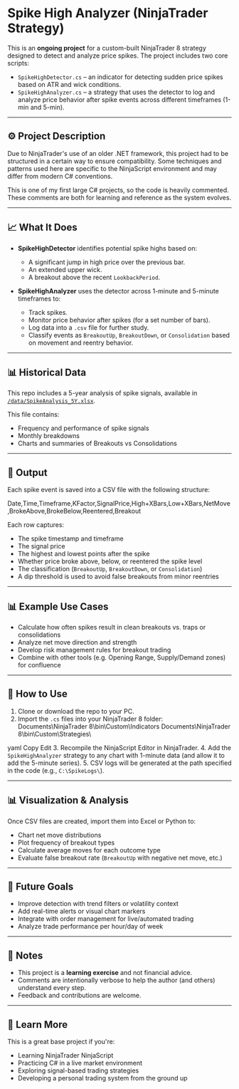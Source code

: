 # Spike High Analyzer (NinjaTrader Strategy)

This is an **ongoing project** for a custom-built NinjaTrader 8 strategy designed to detect and analyze price spikes. The project includes two core scripts:

- `SpikeHighDetector.cs` – an indicator for detecting sudden price spikes based on ATR and wick conditions.
- `SpikeHighAnalyzer.cs` – a strategy that uses the detector to log and analyze price behavior after spike events across different timeframes (1-min and 5-min).

---

## ⚙️ Project Description

Due to NinjaTrader's use of an older .NET framework, this project had to be structured in a certain way to ensure compatibility. Some techniques and patterns used here are specific to the NinjaScript environment and may differ from modern C# conventions.

This is one of my first large C# projects, so the code is heavily commented. These comments are both for learning and reference as the system evolves.

---

## 📈 What It Does

- **SpikeHighDetector** identifies potential spike highs based on:
  - A significant jump in high price over the previous bar.
  - An extended upper wick.
  - A breakout above the recent `LookbackPeriod`.

- **SpikeHighAnalyzer** uses the detector across 1-minute and 5-minute timeframes to:
  - Track spikes.
  - Monitor price behavior after spikes (for a set number of bars).
  - Log data into a `.csv` file for further study.
  - Classify events as `BreakoutUp`, `BreakoutDown`, or `Consolidation` based on movement and reentry behavior.

---

## 📊 Historical Data

This repo includes a 5-year analysis of spike signals, available in [`/data/SpikeAnalysis_5Y.xlsx`](data/SpikeAnalysis_5Y.xlsx).

This file contains:
- Frequency and performance of spike signals
- Monthly breakdowns
- Charts and summaries of Breakouts vs Consolidations

---

## 📂 Output

Each spike event is saved into a CSV file with the following structure:

Date,Time,Timeframe,KFactor,SignalPrice,High+XBars,Low+XBars,NetMove,BrokeAbove,BrokeBelow,Reentered,Breakout



Each row captures:
- The spike timestamp and timeframe
- The signal price
- The highest and lowest points after the spike
- Whether price broke above, below, or reentered the spike level
- The classification (`BreakoutUp`, `BreakoutDown`, or `Consolidation`)
- A dip threshold is used to avoid false breakouts from minor reentries

---

## 📊 Example Use Cases

- Calculate how often spikes result in clean breakouts vs. traps or consolidations
- Analyze net move direction and strength
- Develop risk management rules for breakout trading
- Combine with other tools (e.g. Opening Range, Supply/Demand zones) for confluence

---

## 📁 How to Use

1. Clone or download the repo to your PC.
2. Import the `.cs` files into your NinjaTrader 8 folder:
Documents\NinjaTrader 8\bin\Custom\Indicators
Documents\NinjaTrader 8\bin\Custom\Strategies\

yaml
Copy
Edit
3. Recompile the NinjaScript Editor in NinjaTrader.
4. Add the `SpikeHighAnalyzer` strategy to any chart with 1-minute data (and allow it to add the 5-minute series).
5. CSV logs will be generated at the path specified in the code (e.g., `C:\SpikeLogs\`).

---

## 📊 Visualization & Analysis

Once CSV files are created, import them into Excel or Python to:
- Chart net move distributions
- Plot frequency of breakout types
- Calculate average moves for each outcome type
- Evaluate false breakout rate (`BreakoutUp` with negative net move, etc.)

---

## 🚧 Future Goals

- Improve detection with trend filters or volatility context
- Add real-time alerts or visual chart markers
- Integrate with order management for live/automated trading
- Analyze trade performance per hour/day of week

---

## 📌 Notes

- This project is a **learning exercise** and not financial advice.
- Comments are intentionally verbose to help the author (and others) understand every step.
- Feedback and contributions are welcome.

---

## 🧠 Learn More

This is a great base project if you're:
- Learning NinjaTrader NinjaScript
- Practicing C# in a live market environment
- Exploring signal-based trading strategies
- Developing a personal trading system from the ground up

